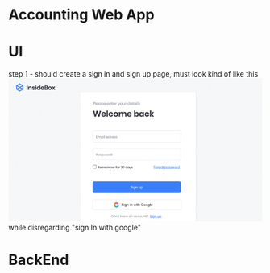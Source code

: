 # Accounting Web App

# UI 
step 1 - should create a sign in and sign up page, must look kind of like this
![alt text](image.png) while disregarding "sign In with google"

# BackEnd